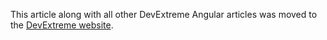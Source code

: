 This article along with all other DevExtreme Angular articles was moved to the [DevExtreme website](https://js.devexpress.com/Documentation/Guide/Angular_Components/Getting_Started/Add_DevExtreme_to_an_Angular_CLI_Application/#Register_3rd-Party_Dependencies_in_Angular_CLI_6+).
